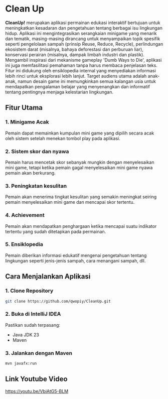 # Clean Up
**CleanUp!** merupakan aplikasi permainan edukasi interaktif bertujuan untuk meningkatkan kesadaran dan pengetahuan tentang berbagai isu lingkungan hidup. Aplikasi ini mengintegrasikan serangkaian minigame yang menarik dan tematik, masing-masing dirancang untuk menyampaikan topik spesifik seperti pengelolaan sampah (prinsip Reuse, Reduce, Recycle), perlindungan ekosistem darat (misalnya, bahaya deforestasi dan perburuan liar), konservasi perairan (misalnya, dampak limbah industri dan plastik). Mengambil inspirasi dari mekanisme gameplay 'Dumb Ways to Die', aplikasi ini juga memfasilitasi pemahaman tanpa harus membaca penjelasan teks. Fitur ini didukung oleh ensiklopedia internal yang menyediakan informasi lebih rinci untuk eksplorasi lebih lanjut. Target audiens utama adalah anak-anak, namun desain game ini memungkinkan semua kalangan usia untuk mendapatkan pengalaman belajar yang menyenangkan dan informatif tentang pentingnya menjaga kelestarian lingkungan.

## Fitur Utama
### 1. Minigame Acak
Pemain dapat memainkan kumpulan mini game yang dipilih secara acak oleh sistem setelah menekan tombol play pada aplikasi.
### 2. Sistem skor dan nyawa
Pemain harus mencetak skor sebanyak mungkin dengan menyelesaikan mini game, tetapi ketika pemain gagal menyelesaikan mini game nyawa pemain akan berkurang.
### 3. Peningkatan kesulitan
Pemain akan menerima tingkat kesulitan yang semakin meningkat seiring pemain menyelesaikan mini game dan mencapai skor tertentu.
### 4. Achievement
Pemain akan mendapatkan penghargaan ketika mencapai suatu indikator tertentu yang sudah ditetapkan pada permainan.
### 5. Ensiklopedia
Pemain diberikan informasi edukatif mengenai pengetahuan tentang lingkungan seperti jenis-jenis sampah, cara menangani sampah, dll.

## Cara Menjalankan Aplikasi
### 1. Clone Repository
```bash
git clone https://github.com/qwopiy/CleanUp.git
```
### 2. Buka di IntelliJ IDEA
Pastikan sudah terpasang:
- Java JDK 23
- Maven
### 3. Jalankan dengan Maven
```bash
mvn javafx:run
```

## Link Youtube Video
https://youtu.be/VbiAtG5-BLM
